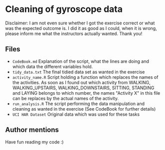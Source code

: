 # Cleaning of gyroscope data

Disclaimer: I am not even sure whether I got the exercise correct or what was the expected outcome is. I did it as good as I could, when it is wrong, please inform me what the instructors actually wanted. Thank you!

## Files

* ```CodeBook.md``` Explanation of the script, what the lines are doing and which data the different variables hold.
* ```tidy_data.txt``` The final tidied data set as wanted in the exercise
* ```activity_name.R``` Script holding a function which replaces the names of the activities. As soon as I found out which activity from WALKING, WALKING_UPSTAIRS, WALKING_DOWNSTAIRS, SITTING, STANDING and LAYING belongs to which number, the names "Activity X" in this file can be replaces by the actual names of the activity.
* ```run_analysis.R``` The script performing the data manipulation and cleaning as wanted in the exercise (See CodeBook for further details)
* ```UCI HAR Dataset``` Original data which was used for these tasks

## Author mentions

Have fun reading my code :)
